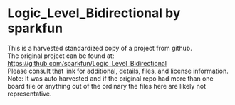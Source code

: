 
# Logic_Level_Bidirectional by sparkfun  
This is a harvested standardized copy of a project from github.  
The original project can be found at:  
https://github.com/sparkfun/Logic_Level_Bidirectional  
Please consult that link for additional, details, files, and license information.  
Note: It was auto harvested and if the original repo had more than one board file or anything out of the ordinary the files here are likely not representative.  
    